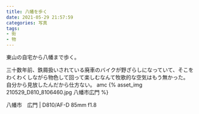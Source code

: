 ```yaml
---
title: 八幡を歩く
date: 2021-05-29 21:57:59
categories: 写真
tags:
- 街
- 物
---
```


東山の自宅から八幡まで歩く。

三十数年前、鉄屑扱いされている廃車のバイクが野ざらしになっていて、そこをわくわくしながら物色して回って楽しむなんて牧歌的な空気はもう無かった。
自分から見放したんだから仕方ない。
amc
{% asset_img 210529_D810_8106460.jpg 八幡市広門 %}

八幡市　広門 | D810/AF-D 85mm f1.8